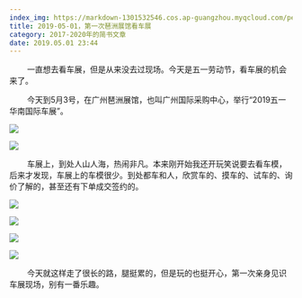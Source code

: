 ```yaml
---
index_img: https://markdown-1301532546.cos.ap-guangzhou.myqcloud.com/peipei_blog/20210921144909.jpeg
title: 2019-05-01，第一次琶洲展馆看车展
category: 2017-2020年的简书文章
date: 2019.05.01 23:44
---
```


        一直想去看车展，但是从来没去过现场。今天是五一劳动节，看车展的机会来了。

        今天到5月3号，在广州琶洲展馆，也叫广州国际采购中心，举行“2019五一华南国际车展”。

![](https://markdown-1301532546.cos.ap-guangzhou.myqcloud.com/peipei_blog/20210921144909.jpeg)  



![](https://markdown-1301532546.cos.ap-guangzhou.myqcloud.com/peipei_blog/20210921144911.jpeg)  



        车展上，到处人山人海，热闹非凡。本来刚开始我还开玩笑说要去看车模，后来才发现，车展上的车模很少。到处都车和人，欣赏车的、摸车的、试车的、询价了解的，甚至还有下单成交签约的。

![](https://markdown-1301532546.cos.ap-guangzhou.myqcloud.com/peipei_blog/20210921144914.jpeg)  



![](https://markdown-1301532546.cos.ap-guangzhou.myqcloud.com/peipei_blog/20210921144920.jpeg)  



![](https://markdown-1301532546.cos.ap-guangzhou.myqcloud.com/peipei_blog/20210921144923.jpeg)  



![](https://markdown-1301532546.cos.ap-guangzhou.myqcloud.com/peipei_blog/20210921144926.jpeg)  



        今天就这样走了很长的路，腿挺累的，但是玩的也挺开心，第一次亲身见识车展现场，别有一番乐趣。